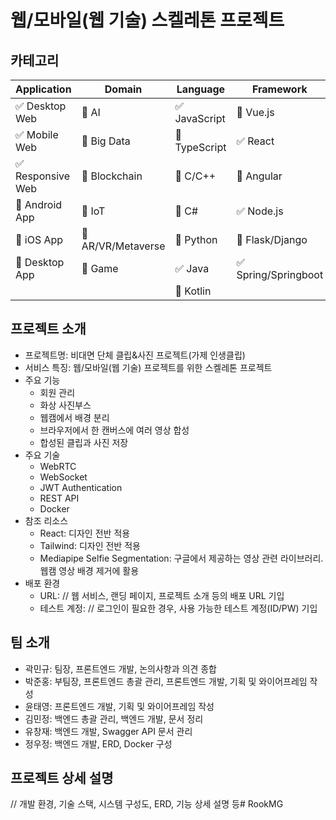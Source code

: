 # 웹/모바일(웹 기술) 스켈레톤 프로젝트



## 카테고리

| Application | Domain | Language | Framework |
| ---- | ---- | ---- | ---- |
| :white_check_mark: Desktop Web | :black_square_button: AI | :white_check_mark: JavaScript | :black_square_button: Vue.js |
| :white_check_mark: Mobile Web | :black_square_button: Big Data | :black_square_button: TypeScript | :white_check_mark: React |
| :white_check_mark: Responsive Web | :black_square_button: Blockchain | :black_square_button: C/C++ | :black_square_button: Angular |
| :black_square_button: Android App | :black_square_button: IoT | :black_square_button: C# | :white_check_mark: Node.js |
| :black_square_button: iOS App | :black_square_button: AR/VR/Metaverse | :black_square_button: Python | :black_square_button: Flask/Django |
| :black_square_button: Desktop App | :black_square_button: Game | :white_check_mark: Java | :white_check_mark: Spring/Springboot |
| | | :black_square_button: Kotlin | |



## 프로젝트 소개

* 프로젝트명: 비대면 단체 클립&사진 프로젝트(가제 인생클립)
* 서비스 특징: 웹/모바일(웹 기술) 프로젝트를 위한 스켈레톤 프로젝트
* 주요 기능
  - 회원 관리
  - 화상 사진부스
  - 웹캠에서 배경 분리
  - 브라우저에서 한 캔버스에 여러 영상 합성
  - 합성된 클립과 사진 저장
* 주요 기술
  - WebRTC
  - WebSocket
  - JWT Authentication
  - REST API
  - Docker
* 참조 리소스
  * React: 디자인 전반 적용
  * Tailwind: 디자인 전반 적용
  * Mediapipe Selfie Segmentation: 구글에서 제공하는 영상 관련 라이브러리. 웹캠 영상 배경 제거에 활용
* 배포 환경
  - URL: // 웹 서비스, 랜딩 페이지, 프로젝트 소개 등의 배포 URL 기입
  - 테스트 계정: // 로그인이 필요한 경우, 사용 가능한 테스트 계정(ID/PW) 기입

  

## 팀 소개
* 곽민규: 팀장, 프론트엔드 개발, 논의사항과 의견 종합
* 박준홍: 부팀장, 프론트엔드 총괄 관리, 프론트엔드 개발, 기획 및 와이어프레임 작성
* 윤태영: 프론트엔드 개발, 기획 및 와이어프레임 작성
* 김민정: 백엔드 총괄 관리, 백엔드 개발, 문서 정리
* 유창재: 백엔드 개발, Swagger API 문서 관리
* 정우정: 백엔드 개발, ERD, Docker 구성




## 프로젝트 상세 설명

// 개발 환경, 기술 스택, 시스템 구성도, ERD, 기능 상세 설명 등#   R o o k M G  
 